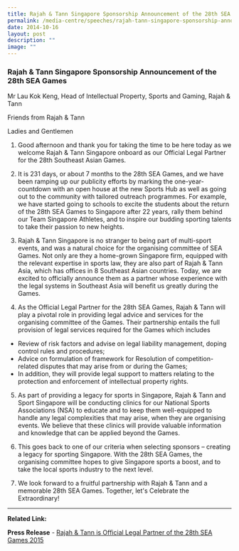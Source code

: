 ```yaml
---
title: Rajah & Tann Singapore Sponsorship Announcement of the 28th SEA Games
permalink: /media-centre/speeches/rajah-tann-singapore-sponsorship-announcement-of-the-28th-sea-games/
date: 2014-10-16
layout: post
description: ""
image: ""
---
```

### **Rajah & Tann Singapore Sponsorship Announcement of the 28th SEA Games**

Mr Lau Kok Keng, Head of Intellectual Property, Sports and Gaming, Rajah & Tann

Friends from Rajah & Tann

Ladies and Gentlemen

1. Good afternoon and thank you for taking the time to be here today as we welcome Rajah & Tann Singapore onboard as our Official Legal Partner for the 28th Southeast Asian Games.

2. It is 231 days, or about 7 months to the 28th SEA Games, and we have been ramping up our publicity efforts by marking the one-year-countdown with an open house at the new Sports Hub as well as going out to the community with tailored outreach programmes. For example, we have started going to schools to excite the students about the return of the 28th SEA Games to Singapore after 22 years, rally them behind our Team Singapore Athletes, and to inspire our budding sporting talents to take their passion to new heights. 

3. Rajah & Tann Singapore is no stranger to being part of multi-sport events, and was a natural choice for the organising committee of SEA Games. Not only are they a home-grown Singapore firm, equipped with the relevant expertise in sports law, they are also part of Rajah & Tann Asia, which has offices in 8 Southeast Asian countries. Today, we are excited to officially announce them as a partner whose experience with the legal systems in Southeast Asia will benefit us greatly during the Games.

4. As the Official Legal Partner for the 28th SEA Games, Rajah & Tann will play a pivotal role in providing legal advice and services for the organising committee of the Games. Their partnership entails the full provision of legal services required for the Games which includes<br>
* Review of risk factors and advise on legal liability management, doping control rules and procedures;  
* Advice on formulation of framework for Resolution of competition-related disputes that may arise from or during the Games;  
* In addition, they will provide legal support to matters relating to the protection and enforcement of intellectual property rights.

5. As part of providing a legacy for sports in Singapore, Rajah & Tann and Sport Singapore will be conducting clinics for our National Sports Associations (NSA) to educate and to keep them well-equipped to handle any legal complexities that may arise, when they are organising events. We believe that these clinics will provide valuable information and knowledge that can be applied beyond the Games.

6. This goes back to one of our criteria when selecting sponsors – creating a legacy for sporting Singapore. With the 28th SEA Games, the organising committee hopes to give Singapore sports a boost, and to take the local sports industry to the next level.

7. We look forward to a fruitful partnership with Rajah & Tann and a memorable 28th SEA Games. Together, let's Celebrate the Extraordinary!

---

**Related Link:**

**Press Release** - [Rajah & Tann is Official Legal Partner of the 28th SEA Games 2015](/media-centre/speeches/rajah-and-tann-is-official-legal-partner-of-the-28th-sea-games-2015/)